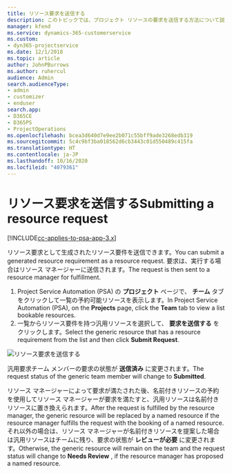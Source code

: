 ```yaml
---
title: リソース要求を送信する
description: このトピックでは、プロジェクト リソースの要求を送信する方法について説明します。
manager: kfend
ms.service: dynamics-365-customerservice
ms.custom:
- dyn365-projectservice
ms.date: 12/1/2018
ms.topic: article
author: JohnPBurrows
ms.author: ruhercul
audience: Admin
search.audienceType:
- admin
- customizer
- enduser
search.app:
- D365CE
- D365PS
- ProjectOperations
ms.openlocfilehash: bcea3d640d7e9ee2b071c55bff9ade3268edb319
ms.sourcegitcommit: 5c4c9bf3ba018562d6cb3443c01d550489c415fa
ms.translationtype: HT
ms.contentlocale: ja-JP
ms.lasthandoff: 10/16/2020
ms.locfileid: "4079361"
---
```

# <a name="submitting-a-resource-request"></a><span data-ttu-id="14633-103">リソース要求を送信する</span><span class="sxs-lookup"><span data-stu-id="14633-103">Submitting a resource request</span></span>

[!INCLUDE[cc-applies-to-psa-app-3.x](../includes/cc-applies-to-psa-app-3x.md)]

<span data-ttu-id="14633-104">リソース要求として生成されたリソース要件を送信できます。</span><span class="sxs-lookup"><span data-stu-id="14633-104">You can submit a generated resource requirement as a resource request.</span></span> <span data-ttu-id="14633-105">要求は、実行する場合はリソース マネージャーに送信されます。</span><span class="sxs-lookup"><span data-stu-id="14633-105">The request is then sent to a resource manager for fulfillment.</span></span>

1. <span data-ttu-id="14633-106">Project Service Automation (PSA) の **プロジェクト** ページで、 **チーム** タブをクリックして一覧の予約可能リソースを表示します。</span><span class="sxs-lookup"><span data-stu-id="14633-106">In Project Service Automation (PSA), on the **Projects** page, click the **Team** tab to view a list bookable resources.</span></span> 
2. <span data-ttu-id="14633-107">一覧からリソース要件を持つ汎用リソースを選択して、 **要求を送信する** をクリックします。</span><span class="sxs-lookup"><span data-stu-id="14633-107">Select the generic resource that has a resource requirement from the list and then click **Submit Request**.</span></span>

![リソース要求を送信する](media/RM-how-to-18.png)

<span data-ttu-id="14633-109">汎用要求チーム メンバーの要求の状態が **送信済み** に変更されます。</span><span class="sxs-lookup"><span data-stu-id="14633-109">The request status of the generic team member will change to **Submitted**.</span></span>

<span data-ttu-id="14633-110">リソース マネージャーによって要求が満たされた後、名前付きリソースの予約を使用してリソース マネージャーが要求を満たすと、汎用リソースは名前付きリソースに置き換えられます。</span><span class="sxs-lookup"><span data-stu-id="14633-110">After the request is fulfilled by the resource manager, the generic resource will be replaced by a named resource if the resource manager fulfills the request with the booking of a named resource.</span></span> <span data-ttu-id="14633-111">それ以外の場合は、リソース マネージャーが名前付きリソースを提案した場合は汎用リソースはチームに残り、要求の状態が **レビューが必要** に変更されます。</span><span class="sxs-lookup"><span data-stu-id="14633-111">Otherwise, the generic resource will remain on the team and the request status will change to **Needs Review** , if the resource manager has proposed a named resource.</span></span>
